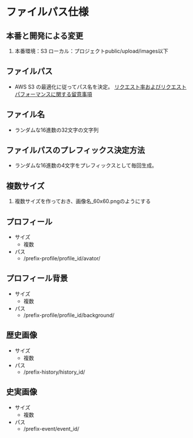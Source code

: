 # ファイルパス仕様

## 本番と開発による変更
1. 本番環境：S3 ローカル：プロジェクトpublic/upload/images以下

## ファイルパス
* AWS S3 の最適化に従ってパス名を決定。
[リクエスト率およびリクエストパフォーマンスに関する留意事項](http://docs.aws.amazon.com/ja_jp/AmazonS3/latest/dev/request-rate-perf-considerations.html)

## ファイル名
* ランダムな16進数の32文字の文字列

## ファイルパスのプレフィックス決定方法
* ランダムな16進数の4文字をプレフィックスとして毎回生成。

## 複数サイズ
1. 複数サイズを作っておき、画像名_60x60.pngのようにする

## プロフィール
* サイズ
  * 複数
* パス
  * /prefix-profile/profile_id/avator/

## プロフィール背景
* サイズ
  * 複数
* パス
  * /prefix-profile/profile_id/background/

## 歴史画像
* サイズ
  * 複数
* パス
  * /prefix-history/history_id/

## 史実画像
* サイズ
  * 複数
* パス
  * /prefix-event/event_id/
